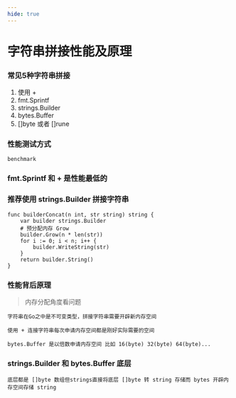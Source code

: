 ```yaml
---
hide: true
---
```

# 字符串拼接性能及原理

### 常见5种字符串拼接

1. 使用 +
2. fmt.Sprintf
3. strings.Builder
4. bytes.Buffer
5. []byte 或者 []rune

### 性能测试方式

```
benchmark
```

### fmt.Sprintf 和 + 是性能最低的

### 推荐使用 strings.Builder 拼接字符串

```
func builderConcat(n int, str string) string {
	var builder strings.Builder
    # 预分配内存 Grow
	builder.Grow(n * len(str))
	for i := 0; i < n; i++ {
		builder.WriteString(str)
	}
	return builder.String()
}
```

### 性能背后原理

> 内存分配角度看问题

```
字符串在Go之中是不可变类型，拼接字符串需要开辟新内存空间 

使用 + 连接字符串每次申请内存空间都是刚好实际需要的空间

bytes.Buffer 是以倍数申请内存空间 比如 16(byte) 32(byte) 64(byte)...
```


### strings.Builder 和 bytes.Buffer 底层

```
底层都是 []byte 数组但strings直接将底层 []byte 转 string 存储而 bytes 开辟内存空间存储 string
```